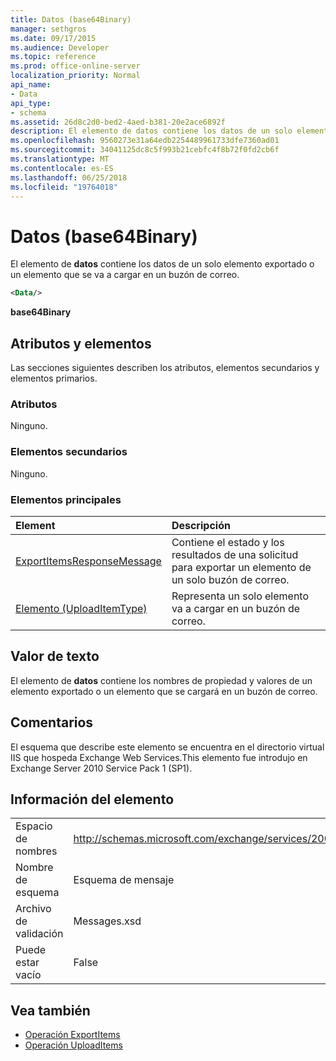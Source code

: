 ```yaml
---
title: Datos (base64Binary)
manager: sethgros
ms.date: 09/17/2015
ms.audience: Developer
ms.topic: reference
ms.prod: office-online-server
localization_priority: Normal
api_name:
- Data
api_type:
- schema
ms.assetid: 26d8c2d0-bed2-4aed-b381-20e2ace6892f
description: El elemento de datos contiene los datos de un solo elemento exportado o un elemento que se va a cargar en un buzón de correo.
ms.openlocfilehash: 9560273e31a64edb2254489961733dfe7360ad01
ms.sourcegitcommit: 34041125dc8c5f993b21cebfc4f8b72f0fd2cb6f
ms.translationtype: MT
ms.contentlocale: es-ES
ms.lasthandoff: 06/25/2018
ms.locfileid: "19764018"
---
```

# <a name="data-base64binary"></a>Datos (base64Binary)

El elemento de **datos** contiene los datos de un solo elemento exportado o un elemento que se va a cargar en un buzón de correo. 
  
```XML
<Data/>
```

**base64Binary**

## <a name="attributes-and-elements"></a>Atributos y elementos

Las secciones siguientes describen los atributos, elementos secundarios y elementos primarios.
  
### <a name="attributes"></a>Atributos

Ninguno.
  
### <a name="child-elements"></a>Elementos secundarios

Ninguno.
  
### <a name="parent-elements"></a>Elementos principales

|**Element**|**Descripción**|
|:-----|:-----|
|[ExportItemsResponseMessage](exportitemsresponsemessage.md) <br/> |Contiene el estado y los resultados de una solicitud para exportar un elemento de un solo buzón de correo.  <br/> |
|[Elemento (UploadItemType)](item-uploaditemtype.md) <br/> |Representa un solo elemento va a cargar en un buzón de correo.  <br/> |
   
## <a name="text-value"></a>Valor de texto

El elemento de **datos** contiene los nombres de propiedad y valores de un elemento exportado o un elemento que se cargará en un buzón de correo. 
  
## <a name="remarks"></a>Comentarios

El esquema que describe este elemento se encuentra en el directorio virtual IIS que hospeda Exchange Web Services.This elemento fue introdujo en Exchange Server 2010 Service Pack 1 (SP1).
  
## <a name="element-information"></a>Información del elemento

|||
|:-----|:-----|
|Espacio de nombres  <br/> |http://schemas.microsoft.com/exchange/services/2006/messages  <br/> |
|Nombre de esquema  <br/> |Esquema de mensaje  <br/> |
|Archivo de validación  <br/> |Messages.xsd  <br/> |
|Puede estar vacío  <br/> |False  <br/> |
   
## <a name="see-also"></a>Vea también

- [Operación ExportItems](exportitems-operation.md)
- [Operación UploadItems](uploaditems-operation.md)

